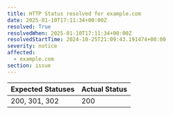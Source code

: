 ```yaml
---
title: HTTP Status resolved for example.com
date: 2025-01-10T17:11:34+00:00Z
resolved: True
resolvedWhen: 2025-01-10T17:11:34+00:00Z
resolvedStartTime: 2024-10-25T21:09:43.191474+00:00
severity: notice
affected:
  - example.com
section: issue
---
```


| Expected Statuses | Actual Status  |
|-------------------|----------------|
| 200, 301, 302 | 200 |
